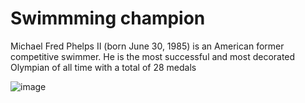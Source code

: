 # Swimmming champion 

Michael Fred Phelps II (born June 30, 1985) is an American former competitive swimmer. He is the most successful and most decorated Olympian of all time with a total of 28 medals



![image](https://github.com/user-attachments/assets/0358af92-40ee-4ef8-8dab-e989278d5226)
